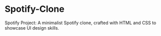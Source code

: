 # Spotify-Clone
 Spotify Project: A minimalist Spotify clone, crafted with HTML and CSS to showcase UI design skills.
